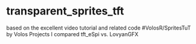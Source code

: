 # transparent_sprites_tft
based on the excellent video tutorial and related code #VolosR/SpritesTuT by Volos Projects I compared tft_eSpi vs. LovyanGFX
